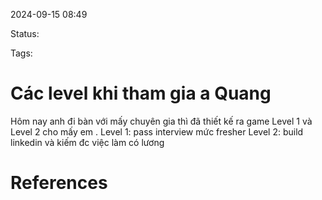 
2024-09-15 08:49

Status:

Tags:


# Các level khi tham gia a Quang



Hôm nay anh đi bàn với mấy chuyên gia thì đã thiết kế ra game Level 1 và Level 2 cho mấy em
. Level 1: pass interview mức fresher 
Level 2: build linkedin và kiếm đc việc làm có lương
# References





